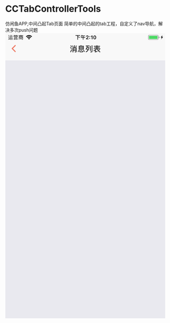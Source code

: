 # CCTabControllerTools
仿闲鱼APP,中间凸起Tab页面
简单的中间凸起的tab工程，自定义了nav导航，解决多次push问题
![Image text](https://github.com/183959633/react-navigation-CustomerHeadView/raw/master/下一页.png)

